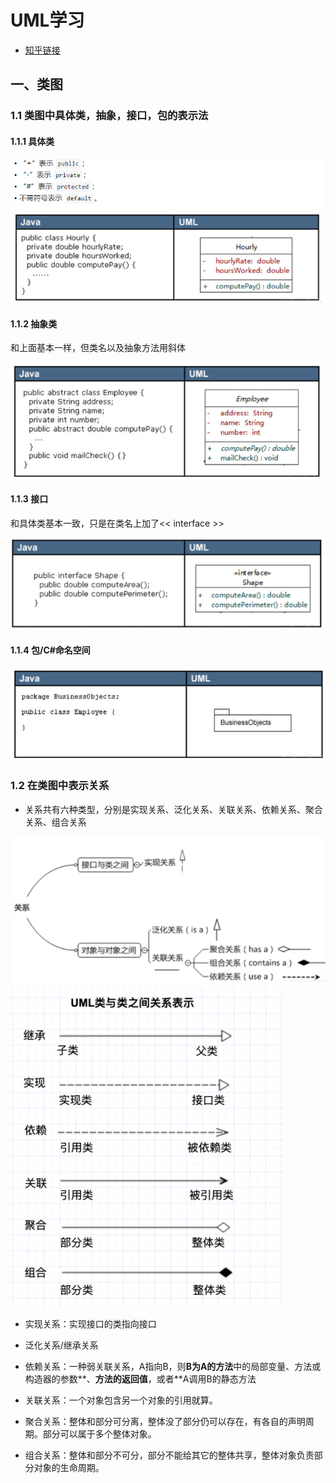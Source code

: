 # UML学习

+ [知乎链接](https://zhuanlan.zhihu.com/p/109655171)

## 一、类图

### 1.1 类图中具体类，抽象，接口，包的表示法

#### 1.1.1 具体类

![](pictures\1.png)

#### 1.1.2 抽象类

和上面基本一样，但类名以及抽象方法用斜体

![](pictures\2.png)

#### 1.1.3 接口

和具体类基本一致，只是在类名上加了<< interface >>

![](pictures\3.png)

#### 1.1.4 包/C#命名空间

![](pictures\4.png)

### 1.2 在类图中表示关系

+ 关系共有六种类型，分别是实现关系、泛化关系、关联关系、依赖关系、聚合关系、组合关系

![](pictures\5.png)
![](pictures\6.png)

+ 实现关系：实现接口的类指向接口
+ 泛化关系/继承关系
+ 依赖关系：一种弱关联关系，A指向B，则**B为A的方法**中的局部变量、方法或构造器的参数**、**方法的返回值**，或者**A调用B的静态方法
+ 关联关系：一个对象包含另一个对象的引用就算。

+ 聚合关系：整体和部分可分离，整体没了部分仍可以存在，有各自的声明周期。部分可以属于多个整体对象。
+ 组合关系：整体和部分不可分，部分不能给其它的整体共享，整体对象负责部分对象的生命周期。

